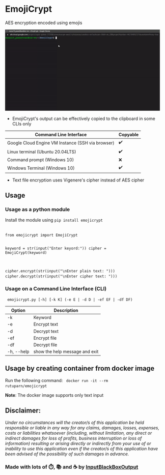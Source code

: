 # EmojiCrypt

AES encryption encoded using emojis

![GIF](demo.gif)

- EmojiCrypt's output can be effectively copied to the clipboard in some CLIs only

| Command Line Interface                             | Copyable |
| -------------------------------------------------- | -------- |
| Google Cloud Engine VM Instance (SSH via browser)  | ✔️       |
| Linux terminal (Ubuntu 20.04LTS)                   | ✔️       |
| Command prompt (Windows 10)                        | ❌       |
| Windows Terminal (Windows 10)                      | ✔️       |

- Text file encryption uses Vigenere's cipher instead of AES cipher

## Usage

### Usage as a python module
Install the module using <code>pip install emojicrypt</code>

<code>
from emojicrypt import EmojiCrypt

keyword = str(input("Enter keyord:"))
cipher = EmojiCrypt(keyword)

cipher.encrypt(str(input("\nEnter plain text: ")))
cipher.decrypt(str(input("\nEnter cipher text: ")))
</code>

### Usage on a Command Line Interface (CLI)

<code> emojicrypt.py [-h] [-k K] (-e E | -d D | -ef EF | -df DF) </code>

| Option     | Description                    |
| ---------- | ------------------------------ |
| -k         | Keyword                        |
| -e         | Encrypt text                   |
| -d         | Decrypt text                   |
| -ef        | Encrypt file                   |
| -df        | Decrypt file                   |
| -h, --help | show the help message and exit |

## Usage by creating container from docker image

Run the following command: <code> docker run -it --rm rutuparn/emojicrypt </code>

**Note**: The docker image supports only text input

## Disclaimer:

_Under no circumstances will the creator/s of this application be held responsible or liable in any way for any claims, damages, losses, expenses, costs or liabilities whatsoever (including, without limitation, any direct or indirect damages for loss of profits, business interruption or loss of information) resulting or arising directly or indirectly from your use of or inability to use this application even if the creator/s of this application have been advised of the possibility of such damages in advance._

### Made with lots of ⏱️, 📚 and ☕ by [InputBlackBoxOutput](https://github.com/InputBlackBoxOutput)
